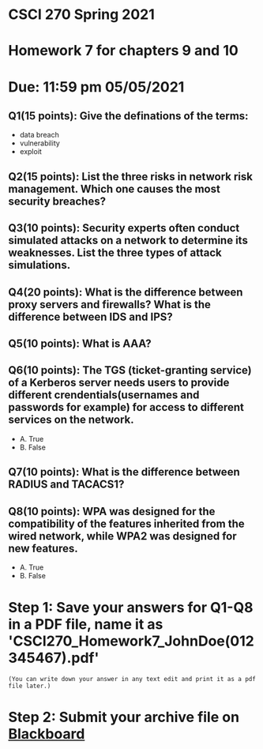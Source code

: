 # CSCI 270 Spring 2021
# Homework 7 for chapters 9 and 10
# Due: 11:59 pm 05/05/2021

## Q1(15 points): Give the definations of the terms:
+ data breach
+ vulnerability
+ exploit


## Q2(15 points): List the three risks in network risk management. Which one causes the most security breaches?



## Q3(10 points): Security experts often conduct simulated attacks on a network to determine its weaknesses. List the three types of attack simulations.



## Q4(20 points): What is the difference between proxy servers and firewalls? What is the difference between IDS and IPS?


## Q5(10 points): What is AAA?

## Q6(10 points): The TGS (ticket-granting service) of a Kerberos server needs users to provide different crendentials(usernames and passwords for example) for access to different services on the network.

+ A. True
+ B. False

## Q7(10 points): What is the difference between RADIUS and TACACS1?


## Q8(10 points): WPA was designed for the compatibility of the features inherited from the wired network, while WPA2 was designed for new features.

+ A. True
+ B. False

# Step 1: Save your answers for Q1-Q8 in a PDF file, name it as 'CSCI270_Homework7_JohnDoe(012345467).pdf' 
    (You can write down your answer in any text edit and print it as a pdf file later.)


# Step 2: Submit your archive file on [Blackboard](https://blackboard.sau.edu)
